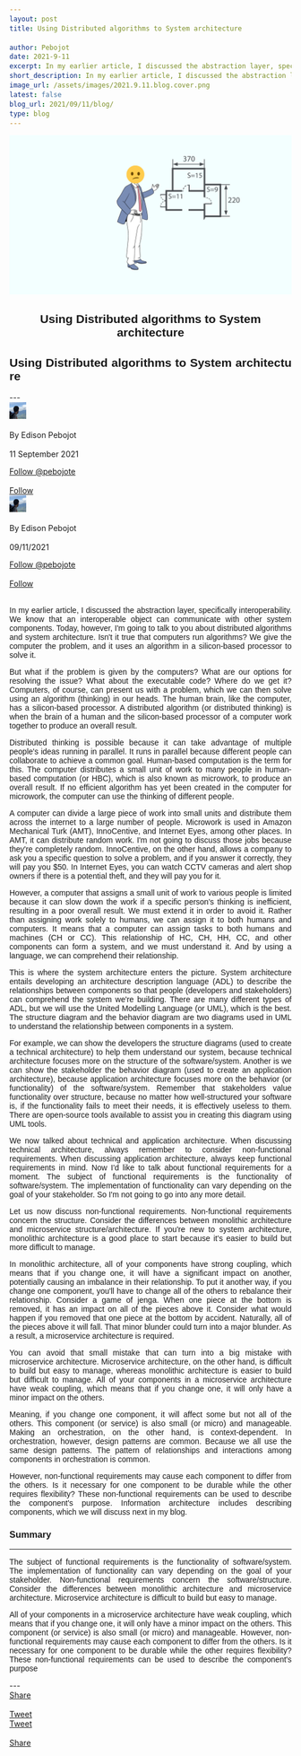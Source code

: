 ```yaml
---
layout: post
title: Using Distributed algorithms to System architecture 

author: Pebojot
date: 2021-9-11
excerpt: In my earlier article, I discussed the abstraction layer, specifically interoperability. We know that an interoperable object can communicate with other system components. Today, however, I'm going to talk to you about distributed algorithms and system architecture.
short_description: In my earlier article, I discussed the abstraction layer, specifically interoperability. We know that an interoperable object can communicate with other system components.
image_url: /assets/images/2021.9.11.blog.cover.png
latest: false
blog_url: 2021/09/11/blog/
type: blog
---
```

<img src="/assets/images/2021.9.11.blog.cover.png" class="rounded img-fluid">

<div class="desktop__size " style="text-align: center;font-family:sans-serif;word-spacing: 0px;">
    <h2>Using Distributed algorithms to System architecture</h2>
</div>
<div class="mobile__size " style="text-align: justify;word-break: break-all;font-family:sans-serif;word-spacing: 0px;">
    <h2>Using Distributed algorithms to System architecture</h2>
</div>
---

  <div class="desktop__size ">
    <div class="d-flex align-items-center">
      <div class="align-self-center">
        <small class="text-muted">
          <img src="/assets/images/2.webp" width="30" height="30" class="img-fluid rounded-circle"
            alt="Edison Pebojot">
        </small>
      </div>
      &nbsp;
      <div class="align-self-center">
        By Edison Pebojot
      </div>
      &nbsp;
      <div class="align-self-center">
        11 September 2021
      </div>
    </div>
    <p></p>
    <div class="d-flex align-items-center">
      <div class="align-self-center">
        <a href="https://twitter.com/pebojote?ref_src=twsrc%5Etfw" class="twitter-follow-button" data-size="large"
          data-show-screen-name="false" data-show-count="false">Follow @pebojote</a>
        <script async src="https://platform.twitter.com/widgets.js" charset="utf-8"></script>
      </div>
      &nbsp;
      <div class="align-self-center">
        <a class="github-button" href="https://github.com/pebojote"
          data-color-scheme="no-preference: light; light: light; dark: light;" data-size="large"
          aria-label="Follow @pebojote on GitHub">Follow</a>
      </div>
    </div>
  </div>


<div class="mobile__size">
    <div class="d-flex align-items-center">
        <div class="align-self-center">
            <small class="text-muted">
                <img src="/assets/images/2.webp" width="30" height="30" class="img-fluid rounded-circle"  alt="Edison Pebojot">
            </small>
        </div>
        &nbsp;
        <div class="align-self-center">
            By Edison Pebojot
        </div>
        &nbsp;
        <div class="align-self-center flex-grow-1">
            09/11/2021
        </div>
    </div>
    <p></p>
    <div class="d-flex align-items-center justify-content-start">
        <div class="align-self-center">
            <a href="https://twitter.com/pebojote?ref_src=twsrc%5Etfw" class="twitter-follow-button align-self-center" data-show-screen-name="false" data-show-count="false">Follow @pebojote</a><script async src="https://platform.twitter.com/widgets.js" charset="utf-8"></script>
        </div>
        &nbsp;
        <div class="align-self-center">
            <a class="github-button align-self-center" href="https://github.com/pebojote" aria-label="Follow @pebojote on GitHub">Follow</a>
        </div>
    </div>
</div>
<br />
<div style="text-align: justify;word-break: keep-all;font-family:sans-serif;">
    <p>In my earlier article, I discussed the abstraction layer, specifically interoperability. We know that an interoperable object can communicate with other system components. Today, however, I'm going to talk to you about distributed algorithms and system architecture. Isn't it true that computers run algorithms? We give the computer the problem, and it uses an algorithm in a silicon-based processor to solve it.</p>
    <p>But what if the problem is given by the computers? What are our options for resolving the issue? What about the executable code? Where do we get it? Computers, of course, can present us with a problem, which we can then solve using an algorithm (thinking) in our heads. The human brain, like the computer, has a silicon-based processor. A distributed algorithm (or distributed thinking) is when the brain of a human and the silicon-based processor of a computer work together to produce an overall result.</p>
    <p>Distributed thinking is possible because it can take advantage of multiple people's ideas running in parallel. It runs in parallel because different people can collaborate to achieve a common goal. Human-based computation is the term for this. The computer distributes a small unit of work to many people in human-based computation (or HBC), which is also known as microwork, to produce an overall result. If no efficient algorithm has yet been created in the computer for microwork, the computer can use the thinking of different people.</p>
    <p>A computer can divide a large piece of work into small units and distribute them across the internet to a large number of people. Microwork is used in Amazon Mechanical Turk (AMT), InnoCentive, and Internet Eyes, among other places. In AMT, it can distribute random work. I'm not going to discuss those jobs because they're completely random. InnoCentive, on the other hand, allows a company to ask you a specific question to solve a problem, and if you answer it correctly, they will pay you $50. In Internet Eyes, you can watch CCTV cameras and alert shop owners if there is a potential theft, and they will pay you for it.</p>
    <p>However, a computer that assigns a small unit of work to various people is limited because it can slow down the work if a specific person's thinking is inefficient, resulting in a poor overall result. We must extend it in order to avoid it. Rather than assigning work solely to humans, we can assign it to both humans and computers. It means that a computer can assign tasks to both humans and machines (CH or CC). This relationship of HC, CH, HH, CC, and other components can form a system, and we must understand it. And by using a language, we can comprehend their relationship.</p>
    <p>This is where the system architecture enters the picture. System architecture entails developing an architecture description language (ADL) to describe the relationships between components so that people (developers and stakeholders) can comprehend the system we're building. There are many different types of ADL, but we will use the United Modelling Language (or UML), which is the best. The structure diagram and the behavior diagram are two diagrams used in UML to understand the relationship between components in a system.</p>
    <p>For example, we can show the developers the structure diagrams (used to create a technical architecture) to help them understand our system, because technical architecture focuses more on the structure of the software/system. Another is we can show the stakeholder the behavior diagram (used to create an application architecture), because application architecture focuses more on the behavior (or functionality) of the software/system. Remember that stakeholders value functionality over structure, because no matter how well-structured your software is, if the functionality fails to meet their needs, it is effectively useless to them. There are open-source tools available to assist you in creating this diagram using UML tools.</p>
    <p>We now talked about technical and application architecture. When discussing technical architecture, always remember to consider non-functional requirements. When discussing application architecture, always keep functional requirements in mind. Now I'd like to talk about functional requirements for a moment. The subject of functional requirements is the functionality of software/system. The implementation of functionality can vary depending on the goal of your stakeholder. So I'm not going to go into any more detail.</p>
    <p>Let us now discuss non-functional requirements. Non-functional requirements concern the structure. Consider the differences between monolithic architecture and microservice structure/architecture. If you're new to system architecture, monolithic architecture is a good place to start because it's easier to build but more difficult to manage.</p>
    <p>In monolithic architecture, all of your components have strong coupling, which means that if you change one, it will have a significant impact on another, potentially causing an imbalance in their relationship. To put it another way, if you change one component, you'll have to change all of the others to rebalance their relationship. Consider a game of jenga. When one piece at the bottom is removed, it has an impact on all of the pieces above it. Consider what would happen if you removed that one piece at the bottom by accident. Naturally, all of the pieces above it will fall. That minor blunder could turn into a major blunder. As a result, a microservice architecture is required.</p>
    <p>You can avoid that small mistake that can turn into a big mistake with microservice architecture. Microservice architecture, on the other hand, is difficult to build but easy to manage, whereas monolithic architecture is easier to build but difficult to manage. All of your components in a microservice architecture have weak coupling, which means that if you change one, it will only have a minor impact on the others.</p>
    <p>Meaning, if you change one component, it will affect some but not all of the others. This component (or service) is also small (or micro) and manageable. Making an orchestration, on the other hand, is context-dependent. In orchestration, however, design patterns are common. Because we all use the same design patterns. The pattern of relationships and interactions among components in orchestration is common.</p>
    <p>However, non-functional requirements may cause each component to differ from the others. Is it necessary for one component to be durable while the other requires flexibility? These non-functional requirements can be used to describe the component's purpose. Information architecture includes describing components, which we will discuss next in my blog.</p>
    <h3>Summary</h3>
    <hr />
    <p>The subject of functional requirements is the functionality of software/system. The implementation of functionality can vary depending on the goal of your stakeholder. Non-functional requirements concern the software/structure. Consider the differences between monolithic architecture and microservice architecture. Microservice architecture is difficult to build but easy to manage. </p>
    <p>All of your components in a microservice architecture have weak coupling, which means that if you change one, it will only have a minor impact on the others. This component (or service) is also small (or micro) and manageable. However, non-functional requirements may cause each component to differ from the others. Is it necessary for one component to be durable while the other requires flexibility? These non-functional requirements can be used to describe the component's purpose</p>
</div>
---
<div class="desktop__size ">
  <div class="d-flex align-items-center">
    <div class="align-self-center">
      <div class="fb-share-button align-self-center" style="vertical-align: super;top:-2px" data-href="https://www.pebojot.com/2021/09/11/blog/" data-layout="button" data-size="large"><a target="_blank" href="https://www.facebook.com/sharer/sharer.php?u=https%3A%2F%2Fdevelopers.facebook.com%2Fdocs%2Fplugins%2F&amp;src=sdkpreparse" class="fb-xfbml-parse-ignore">Share</a></div>
    </div>
    &nbsp;
    <div class="align-self-center">
      <a href="https://twitter.com/share?ref_src=twsrc%5Etfw" class="twitter-share-button" data-size="large"
        data-show-screen-name="false" data-show-count="false" data-via="pebojote">Tweet</a>
      <script async src="https://platform.twitter.com/widgets.js" charset="utf-8"></script>
    </div>
  </div>
</div>

<div class="mobile__size">
    <div class="d-flex align-items-center justify-content-start">
        <div class="align-self-center">
            <a href="https://twitter.com/share?ref_src=twsrc%5Etfw" class="twitter-share-button align-self-center" data-show-screen-name="false" data-show-count="false" data-via="pebojote">Tweet</a><script async src="https://platform.twitter.com/widgets.js" charset="utf-8"></script>
        </div>
        &nbsp;
        <div class="align-self-center">
            <div class="fb-share-button align-self-center" style="vertical-align: super;top:-2px" data-href="https://www.pebojot.com/2021/09/11/blog/" data-layout="button" data-size="small"><a target="_blank" href="https://www.facebook.com/sharer/sharer.php?u=https%3A%2F%2Fdevelopers.facebook.com%2Fdocs%2Fplugins%2F&amp;src=sdkpreparse" class="fb-xfbml-parse-ignore">Share</a></div>
        </div>
    </div>
</div>
<br />
<br />
<br />
<br />
<br />